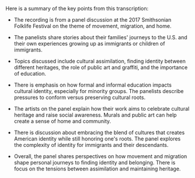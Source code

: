 Here is a summary of the key points from this transcription:

- The recording is from a panel discussion at the 2017 Smithsonian Folklife Festival on the theme of movement, migration, and home.

- The panelists share stories about their families' journeys to the U.S. and their own experiences growing up as immigrants or children of immigrants. 

- Topics discussed include cultural assimilation, finding identity between different heritages, the role of public art and graffiti, and the importance of education.

- There is emphasis on how formal and informal education impacts cultural identity, especially for minority groups. The panelists describe pressures to conform versus preserving cultural roots.

- The artists on the panel explain how their work aims to celebrate cultural heritage and raise social awareness. Murals and public art can help create a sense of home and community.

- There is discussion about embracing the blend of cultures that creates American identity while still honoring one's roots. The panel explores the complexity of identity for immigrants and their descendants.

- Overall, the panel shares perspectives on how movement and migration shape personal journeys to finding identity and belonging. There is focus on the tensions between assimilation and maintaining heritage.